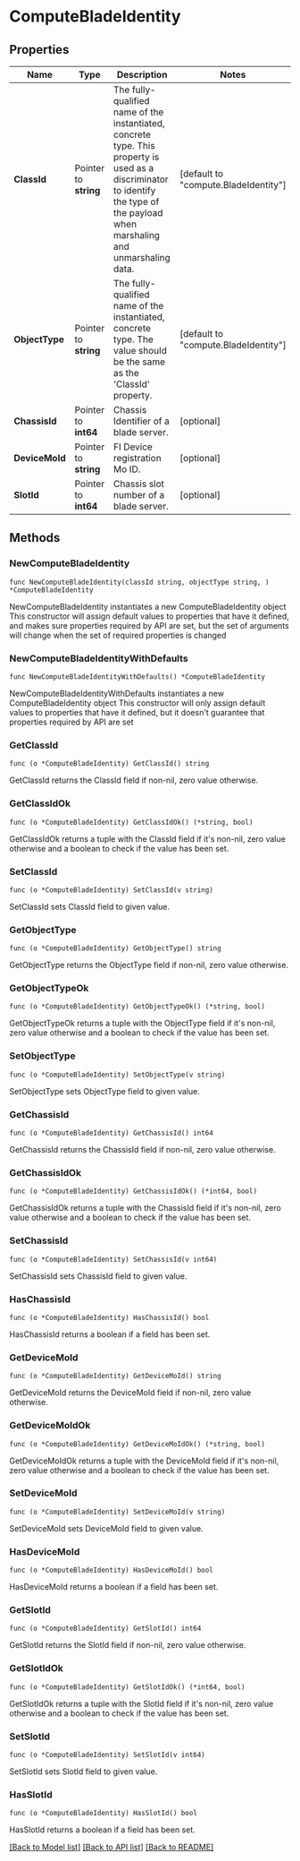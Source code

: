 # ComputeBladeIdentity

## Properties

Name | Type | Description | Notes
------------ | ------------- | ------------- | -------------
**ClassId** | Pointer to **string** | The fully-qualified name of the instantiated, concrete type. This property is used as a discriminator to identify the type of the payload when marshaling and unmarshaling data. | [default to "compute.BladeIdentity"]
**ObjectType** | Pointer to **string** | The fully-qualified name of the instantiated, concrete type. The value should be the same as the &#39;ClassId&#39; property. | [default to "compute.BladeIdentity"]
**ChassisId** | Pointer to **int64** | Chassis Identifier of a blade server. | [optional] 
**DeviceMoId** | Pointer to **string** | FI Device registration Mo ID. | [optional] 
**SlotId** | Pointer to **int64** | Chassis slot number of a blade server. | [optional] 

## Methods

### NewComputeBladeIdentity

`func NewComputeBladeIdentity(classId string, objectType string, ) *ComputeBladeIdentity`

NewComputeBladeIdentity instantiates a new ComputeBladeIdentity object
This constructor will assign default values to properties that have it defined,
and makes sure properties required by API are set, but the set of arguments
will change when the set of required properties is changed

### NewComputeBladeIdentityWithDefaults

`func NewComputeBladeIdentityWithDefaults() *ComputeBladeIdentity`

NewComputeBladeIdentityWithDefaults instantiates a new ComputeBladeIdentity object
This constructor will only assign default values to properties that have it defined,
but it doesn't guarantee that properties required by API are set

### GetClassId

`func (o *ComputeBladeIdentity) GetClassId() string`

GetClassId returns the ClassId field if non-nil, zero value otherwise.

### GetClassIdOk

`func (o *ComputeBladeIdentity) GetClassIdOk() (*string, bool)`

GetClassIdOk returns a tuple with the ClassId field if it's non-nil, zero value otherwise
and a boolean to check if the value has been set.

### SetClassId

`func (o *ComputeBladeIdentity) SetClassId(v string)`

SetClassId sets ClassId field to given value.


### GetObjectType

`func (o *ComputeBladeIdentity) GetObjectType() string`

GetObjectType returns the ObjectType field if non-nil, zero value otherwise.

### GetObjectTypeOk

`func (o *ComputeBladeIdentity) GetObjectTypeOk() (*string, bool)`

GetObjectTypeOk returns a tuple with the ObjectType field if it's non-nil, zero value otherwise
and a boolean to check if the value has been set.

### SetObjectType

`func (o *ComputeBladeIdentity) SetObjectType(v string)`

SetObjectType sets ObjectType field to given value.


### GetChassisId

`func (o *ComputeBladeIdentity) GetChassisId() int64`

GetChassisId returns the ChassisId field if non-nil, zero value otherwise.

### GetChassisIdOk

`func (o *ComputeBladeIdentity) GetChassisIdOk() (*int64, bool)`

GetChassisIdOk returns a tuple with the ChassisId field if it's non-nil, zero value otherwise
and a boolean to check if the value has been set.

### SetChassisId

`func (o *ComputeBladeIdentity) SetChassisId(v int64)`

SetChassisId sets ChassisId field to given value.

### HasChassisId

`func (o *ComputeBladeIdentity) HasChassisId() bool`

HasChassisId returns a boolean if a field has been set.

### GetDeviceMoId

`func (o *ComputeBladeIdentity) GetDeviceMoId() string`

GetDeviceMoId returns the DeviceMoId field if non-nil, zero value otherwise.

### GetDeviceMoIdOk

`func (o *ComputeBladeIdentity) GetDeviceMoIdOk() (*string, bool)`

GetDeviceMoIdOk returns a tuple with the DeviceMoId field if it's non-nil, zero value otherwise
and a boolean to check if the value has been set.

### SetDeviceMoId

`func (o *ComputeBladeIdentity) SetDeviceMoId(v string)`

SetDeviceMoId sets DeviceMoId field to given value.

### HasDeviceMoId

`func (o *ComputeBladeIdentity) HasDeviceMoId() bool`

HasDeviceMoId returns a boolean if a field has been set.

### GetSlotId

`func (o *ComputeBladeIdentity) GetSlotId() int64`

GetSlotId returns the SlotId field if non-nil, zero value otherwise.

### GetSlotIdOk

`func (o *ComputeBladeIdentity) GetSlotIdOk() (*int64, bool)`

GetSlotIdOk returns a tuple with the SlotId field if it's non-nil, zero value otherwise
and a boolean to check if the value has been set.

### SetSlotId

`func (o *ComputeBladeIdentity) SetSlotId(v int64)`

SetSlotId sets SlotId field to given value.

### HasSlotId

`func (o *ComputeBladeIdentity) HasSlotId() bool`

HasSlotId returns a boolean if a field has been set.


[[Back to Model list]](../README.md#documentation-for-models) [[Back to API list]](../README.md#documentation-for-api-endpoints) [[Back to README]](../README.md)


